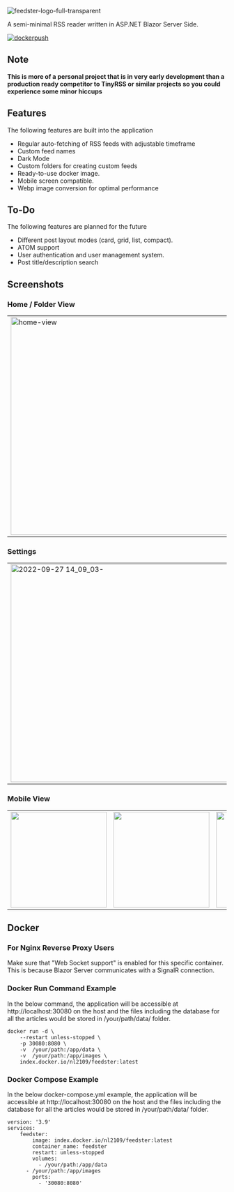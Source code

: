 ![feedster-logo-full-transparent](https://user-images.githubusercontent.com/48733309/190857523-6192d8b0-cd5a-42ba-8c00-de1cb1d008c7.png)

A semi-minimal RSS reader written in ASP.NET Blazor Server Side.

[![dockerpush](https://github.com/R4cc/feedster/actions/workflows/main.yml/badge.svg)](https://github.com/R4cc/feedster/actions/workflows/main.yml)

## Note
**This is more of a personal project that is in very early development than a production ready competitor to TinyRSS or similar projects so you could experience some minor hiccups**

## Features
The following features are built into the application
- Regular auto-fetching of RSS feeds with adjustable timeframe
- Custom feed names
- Dark Mode
- Custom folders for creating custom feeds
- Ready-to-use docker image.
- Mobile screen compatible.
- Webp image conversion for optimal performance

## To-Do
The following features are planned for the future
- Different post layout modes (card, grid, list, compact).
- ATOM support
- User authentication and user management system.
- Post title/description search

## Screenshots
### Home / Folder View
<table>
	<tbody>
		<tr>
			<td width="50%">
                <img width="500" alt="home-view" src="https://user-images.githubusercontent.com/48733309/192523278-1a8cb97a-ed8b-4768-b883-5d8914b88290.png">
			</td>
			<td width="50%">
                <img width="500" alt="2022-09-27 14_09_03-" src="https://user-images.githubusercontent.com/48733309/193017828-dbd7a11f-6b6e-4d11-9b80-36c9720b899b.png">
			</td>
		</tr>
	</tbody>
</table>

### Settings
<table>
	<tbody>
		<tr>
			<td width="50%">
                <img width="500" alt="2022-09-27 14_09_03-" src="https://user-images.githubusercontent.com/48733309/192523891-dcde046a-c946-4dfc-ae4a-a7060c93a478.png">
			</td>
            <td width="50%">
                <img width="500" alt="2022-09-27 14_09_03-" src="https://user-images.githubusercontent.com/48733309/193020202-47dd5095-6ec4-4502-b0c3-7602b4b5d265.png">
			</td>
		</tr>
	</tbody>
</table>

### Mobile View
<table>
	<tbody>
        <tr>
            <td width="auto">
                <img width="220px" src="https://user-images.githubusercontent.com/48733309/192523932-5e6ba4e3-46d8-4f5c-828a-12b31f0f059b.png">
            </td>
            <td width="auto">
                <img width="220px" src="https://user-images.githubusercontent.com/48733309/193018439-ad197743-26ff-4453-be46-c9b4b9bc96da.png">
            </td>
            <td width="auto">
                <img width="220px" src="https://user-images.githubusercontent.com/48733309/193018593-2a45969a-06a1-4426-98d6-3e2d1ede8365.png">
            </td>
            <td width="auto">
                <img width="220px"src="https://user-images.githubusercontent.com/48733309/193018127-17a050b5-0d99-4b62-b1cf-6fa0a0c86293.png">
            </td>
        </tr>
    </tbody>
</table>



## Docker

### For Nginx Reverse Proxy Users
Make sure that "Web Socket support" is enabled for this specific container. This is because Blazor Server communicates with a SignalR connection.

### Docker Run Command Example
In the below command, the application will be accessible at http://localhost:30080 on the host and the files including the database for all the articles would be stored in /your/path/data/ folder.
```
docker run -d \
    --restart unless-stopped \
    -p 30080:8080 \
    -v  /your/path:/app/data \
    -v  /your/path:/app/images \
    index.docker.io/nl2109/feedster:latest
```

### Docker Compose Example
In the below docker-compose.yml example, the application will be accessible at http://localhost:30080 on the host and the files including the database for all the articles would be stored in /your/path/data/ folder.
```
version: '3.9'
services:
    feedster:
        image: index.docker.io/nl2109/feedster:latest
        container_name: feedster
        restart: unless-stopped
        volumes:
          - /your/path:/app/data
	  - /your/path:/app/images
        ports:
          - '30080:8080'
```
